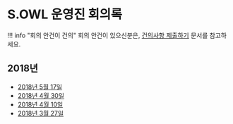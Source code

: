 # S.OWL 운영진 회의록

!!! info "회의 안건이 건의"
    회의 안건이 있으신분은, [건의사항 제출하기](../handbook/propose-opinion.md) 문서를 참고하세요.


## 2018년

- [2018년 5월 17일](2018-05-17.md)
- [2018년 4월 30일](2018-04-30.md)
- [2018년 4월 10일](2018-04-10.md)
- [2018년 3월 27일](2018-03-27.md)
